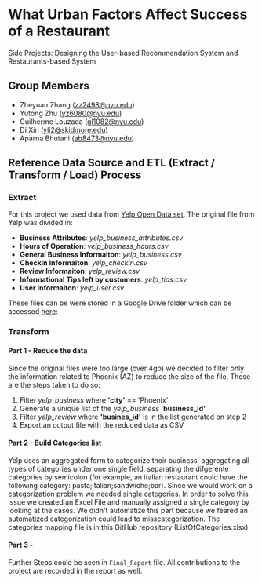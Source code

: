 # What Urban Factors Affect Success of a Restaurant 
Side Projects: Designing the User-based Recommendation System and Restaurants-based System  

## Group Members
- Zheyuan Zhang (zz2498@nyu.edu)
- Yutong Zhu (yz6080@nyu.edu)
- Guilherme Louzada (gl1082@nyu.edu)
- Di Xin (yli2@skidmore.edu)
- Aparna Bhutani (ab8473@nyu.edu)


## Reference Data Source  and ETL (Extract / Transform / Load) Process 

### Extract

For this project we used data from [Yelp Open Data set](https://www.yelp.com/dataset/). The original file from Yelp was divided in:
- **Business Attributes**: *yelp_business_attributes.csv*
- **Hours of Operation**: *yelp_business_hours.csv*
- **General Business Informaiton**: *yelp_business.csv*
- **Checkin Informaiton**: *yelp_checkin.csv*
- **Review Informaiton**: *yelp_review.csv*
- **Informational Tips left by customers**: *yelp_tips.csv*
- **User Informaiton**: *yelp_user.csv*

These files can be were stored in a Google Drive folder which can be accessed [here](https://drive.google.com/open?id=1WZ9zKjP0MswM6CO2ndhp0tJyjGQGtvCu):

### Transform

#### Part 1 - Reduce the data

Since the original files were too large (over 4gb) we decided to filter only the information related to Phoenix (AZ) to reduce the size of the file. These are the steps taken to do so:

1. Filter *yelp_business* where __'city'__ == 'Phoenix'
2. Generate a unique list of the *yelp_business* __'business_id'__ 
3. Filter *yelp_review* where __'busines_id'__ is in  the list generated on step 2
4. Export an output file with the reduced data as CSV 

#### Part 2 - Build Categories list

Yelp uses an aggregated form to categorize their business, aggregating all types of categories under one single field, separating the difgerente categories by semicolon (for example, an italian restaurant could have the following category: pasta;italian;sandwiche;bar). Since we would work on a categorization problem we needed single categories. In order to solve this issue we created an Excel File and manually assigned a single category by looking at the cases. We didn't automatize this part because we feared an automatized categorization could lead to misscategorization. The categories mapping file is in this GitHub repository (ListOfCategories.xlsx)

#### Part 3 - 

Further Steps could be seen in `Final_Report` file. All contributions to the project are recorded in the report as well.

 





